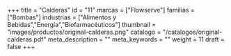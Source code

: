 +++
title = "Calderas"
id = "11"
marcas = ["Flowserve"]
familias = ["Bombas"]
industrias = ["Alimentos y Bebidas","Energía","Biofarmacéuticos"]
thumbnail = "images/productos/original-calderas.png"
catalogo = "/catalogos/original-calderas.pdf"
meta_description = ""
meta_keywords = ""
weight = 11
draft = false
+++

